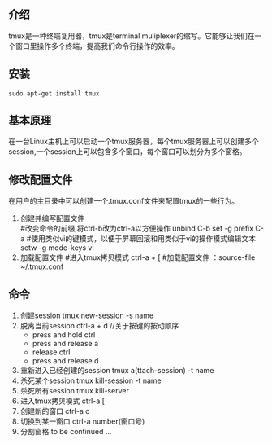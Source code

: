 ## 介绍
tmux是一种终端复用器，tmux是terminal muliplexer的缩写。它能够让我们在一个窗口里操作多个终端，提高我们命令行操作的效率。

## 安装
    sudo apt-get install tmux

## 基本原理
在一台Linux主机上可以启动一个tmux服务器，每个tmux服务器上可以创建多个session,一个session上可以包含多个窗口，每个窗口可以划分为多个窗格。

## 修改配置文件
在用户的主目录中可以创建一个.tmux.conf文件来配置tmux的一些行为。
1. 创建并编写配置文件    
    #改变命令的前缀,将ctrl-b改为ctrl-a以方便操作
    unbind C-b
    set -g prefix C-a
    #使用类似vi的键模式，以便于屏幕回滚和用类似于vi的操作模式编辑文本
    setw -g mode-keys vi
2. 加载配置文件
    #进入tmux拷贝模式
    ctrl-a + [
    #加载配置文件
    ：source-file ~/.tmux.conf

## 命令
1. 创建session
    tmux new-session -s name
2. 脱离当前session
    ctrl-a + d
    //关于按键的按动顺序
    * press and hold ctrl
    * press and release a
    * release ctrl
    * press and release d
3. 重新进入已经创建的session
    tmux a(ttach-session) -t name
4. 杀死某个session
    tmux kill-session -t name
5. 杀死所有session
    tmux kill-server
6. 进入tmux拷贝模式
    ctrl-a [
7. 创建新的窗口
    ctrl-a c
8. 切换到某一窗口
    ctrl-a number(窗口号)
9. 分割窗格
    to be continued ...
